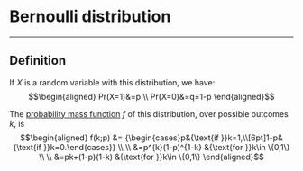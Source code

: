 # Bernoulli distribution
___
## Definition

If $X$ is a random variable with this distribution, we have:
$$\begin{aligned}
    Pr(X=1)&=p \\
    Pr(X=0)&=q=1-p 
\end{aligned}$$

The <u>probability mass function</u> $f$ of this distribution, over possible outcomes $k$, is
$$\begin{aligned}
    f(k;p) &= {\begin{cases}p&{\text{if }}k=1,\\[6pt]1-p&{\text{if }}k=0.\end{cases}} \\
    \\
    &=p^{k}(1-p)^{1-k} &{\text{for }}k\in \{0,1\} \\
    \\
    &=pk+(1-p)(1-k) &{\text{for }}k\in \{0,1\}
\end{aligned}$$

